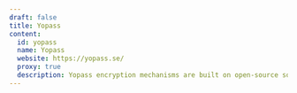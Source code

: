```yaml
---
draft: false
title: Yopass
content:
  id: yopass
  name: Yopass
  website: https://yopass.se/
  proxy: true
  description: Yopass encryption mechanisms are built on open-source software meaning full transparency with the possibility to audit and submit features.
---
```

